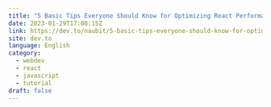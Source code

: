 ```yaml
---
title: "5 Basic Tips Everyone Should Know for Optimizing React Performance 🚀"
date: 2023-01-29T17:08:15Z
link: https://dev.to/naubit/5-basic-tips-everyone-should-know-for-optimizing-react-performance-22o9?utm_medium=RSS&utm_source=news.12bit.vn
site: dev.to
language: English
category:
  - webdev
  - react
  - javascript
  - tutorial
draft: false
---
```

